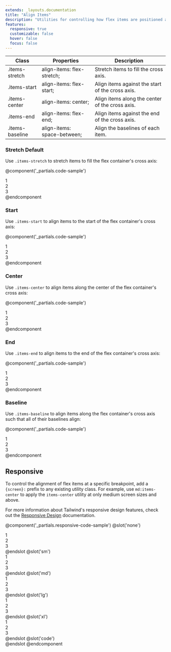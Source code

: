 ```yaml
---
extends: _layouts.documentation
title: "Align Items"
description: "Utilities for controlling how flex items are positioned along a container's cross axis."
features:
  responsive: true
  customizable: false
  hover: false
  focus: false
---
```


<div class="border-t border-grey-lighter">
  <table class="w-full text-left" style="border-collapse: collapse;">
    <colgroup>
      <col class="w-1/5">
      <col class="w-1/3">
      <col>
    </colgroup>
    <thead>
      <tr>
        <th class="text-sm font-semibold text-grey-darker p-2 bg-grey-lightest">Class</th>
        <th class="text-sm font-semibold text-grey-darker p-2 bg-grey-lightest">Properties</th>
        <th class="text-sm font-semibold text-grey-darker p-2 bg-grey-lightest">Description</th>
      </tr>
    </thead>
    <tbody class="align-baseline">
      <tr>
        <td class="p-2 border-t border-smoke font-mono text-xs text-purple-dark">.items-stretch</td>
        <td class="p-2 border-t border-smoke font-mono text-xs text-blue-dark">align-items: flex-stretch;</td>
        <td class="p-2 border-t border-smoke text-sm text-grey-darker">Stretch items to fill the cross axis.</td>
      </tr>
      <tr>
        <td class="p-2 border-t border-smoke-light font-mono text-xs text-purple-dark">.items-start</td>
        <td class="p-2 border-t border-smoke-light font-mono text-xs text-blue-dark">align-items: flex-start;</td>
        <td class="p-2 border-t border-smoke-light text-sm text-grey-darker">Align items against the start of the cross axis.</td>
      </tr>
      <tr>
        <td class="p-2 border-t border-smoke-light font-mono text-xs text-purple-dark">.items-center</td>
        <td class="p-2 border-t border-smoke-light font-mono text-xs text-blue-dark">align-items: center;</td>
        <td class="p-2 border-t border-smoke-light text-sm text-grey-darker">Align items along the center of the cross axis.</td>
      </tr>
      <tr>
        <td class="p-2 border-t border-smoke-light font-mono text-xs text-purple-dark">.items-end</td>
        <td class="p-2 border-t border-smoke-light font-mono text-xs text-blue-dark">align-items: flex-end;</td>
        <td class="p-2 border-t border-smoke-light text-sm text-grey-darker">Align items against the end of the cross axis.</td>
      </tr>
      <tr>
        <td class="p-2 border-t border-smoke-light font-mono text-xs text-purple-dark">.items-baseline</td>
        <td class="p-2 border-t border-smoke-light font-mono text-xs text-blue-dark">align-items: space-between;</td>
        <td class="p-2 border-t border-smoke-light text-sm text-grey-darker">Align the baselines of each item.</td>
      </tr>
    </tbody>
  </table>
</div>

### Stretch <span class="ml-2 font-semibold text-slate-light text-sm uppercase tracking-wide">Default</span>

Use `.items-stretch` to stretch items to fill the flex container's cross axis:

@component('_partials.code-sample')
<div class="flex items-stretch bg-smoke-light h-24">
  <div class="flex-1 text-slate text-center bg-smoke px-4 py-2 m-2">1</div>
  <div class="flex-1 text-slate text-center bg-smoke px-4 py-2 m-2">2</div>
  <div class="flex-1 text-slate text-center bg-smoke px-4 py-2 m-2">3</div>
</div>
@endcomponent

### Start

Use `.items-start` to align items to the start of the flex container's cross axis:

@component('_partials.code-sample')
<div class="flex items-start bg-smoke-light h-24">
  <div class="flex-1 text-slate text-center bg-smoke px-4 py-2 m-2">1</div>
  <div class="flex-1 text-slate text-center bg-smoke px-4 py-2 m-2">2</div>
  <div class="flex-1 text-slate text-center bg-smoke px-4 py-2 m-2">3</div>
</div>
@endcomponent

### Center

Use `.items-center` to align items along the center of the flex container's cross axis:

@component('_partials.code-sample')
<div class="flex items-center bg-smoke-light h-24">
  <div class="flex-1 text-slate text-center bg-smoke px-4 py-2 m-2">1</div>
  <div class="flex-1 text-slate text-center bg-smoke px-4 py-2 m-2">2</div>
  <div class="flex-1 text-slate text-center bg-smoke px-4 py-2 m-2">3</div>
</div>
@endcomponent

### End

Use `.items-end` to align items to the end of the flex container's cross axis:

@component('_partials.code-sample')
<div class="flex items-end bg-smoke-light h-24">
  <div class="flex-1 text-slate text-center bg-smoke px-4 py-2 m-2">1</div>
  <div class="flex-1 text-slate text-center bg-smoke px-4 py-2 m-2">2</div>
  <div class="flex-1 text-slate text-center bg-smoke px-4 py-2 m-2">3</div>
</div>
@endcomponent

### Baseline

Use `.items-baseline` to align items along the flex container's cross axis such that all of their baselines align:

@component('_partials.code-sample')
<div class="flex items-baseline bg-smoke-light h-24">
  <div class="flex-1 text-slate text-center bg-smoke px-4 py-2 m-2 text-base">1</div>
  <div class="flex-1 text-slate text-center bg-smoke px-4 py-2 m-2 text-2xl">2</div>
  <div class="flex-1 text-slate text-center bg-smoke px-4 py-2 m-2 text-lg">3</div>
</div>
@endcomponent

## Responsive

To control the alignment of flex items at a specific breakpoint, add a `{screen}:` prefix to any existing utility class. For example, use `md:items-center` to apply the `items-center` utility at only medium screen sizes and above.

For more information about Tailwind's responsive design features, check out the [Responsive Design](/docs/responsive-design) documentation.

@component('_partials.responsive-code-sample')
@slot('none')
<div class="flex items-stretch bg-smoke-light h-24">
  <div class="flex-1 text-slate text-center bg-smoke px-4 py-2 m-2 text-base">1</div>
  <div class="flex-1 text-slate text-center bg-smoke px-4 py-2 m-2 text-2xl">2</div>
  <div class="flex-1 text-slate text-center bg-smoke px-4 py-2 m-2 text-lg">3</div>
</div>
@endslot
@slot('sm')
<div class="flex items-start bg-smoke-light h-24">
  <div class="flex-1 text-slate text-center bg-smoke px-4 py-2 m-2 text-base">1</div>
  <div class="flex-1 text-slate text-center bg-smoke px-4 py-2 m-2 text-2xl">2</div>
  <div class="flex-1 text-slate text-center bg-smoke px-4 py-2 m-2 text-lg">3</div>
</div>
@endslot
@slot('md')
<div class="flex items-center bg-smoke-light h-24">
  <div class="flex-1 text-slate text-center bg-smoke px-4 py-2 m-2 text-base">1</div>
  <div class="flex-1 text-slate text-center bg-smoke px-4 py-2 m-2 text-2xl">2</div>
  <div class="flex-1 text-slate text-center bg-smoke px-4 py-2 m-2 text-lg">3</div>
</div>
@endslot
@slot('lg')
<div class="flex items-end bg-smoke-light h-24">
  <div class="flex-1 text-slate text-center bg-smoke px-4 py-2 m-2 text-base">1</div>
  <div class="flex-1 text-slate text-center bg-smoke px-4 py-2 m-2 text-2xl">2</div>
  <div class="flex-1 text-slate text-center bg-smoke px-4 py-2 m-2 text-lg">3</div>
</div>
@endslot
@slot('xl')
<div class="flex items-baseline bg-smoke-light h-24">
  <div class="flex-1 text-slate text-center bg-smoke px-4 py-2 m-2 text-base">1</div>
  <div class="flex-1 text-slate text-center bg-smoke px-4 py-2 m-2 text-2xl">2</div>
  <div class="flex-1 text-slate text-center bg-smoke px-4 py-2 m-2 text-lg">3</div>
</div>
@endslot
@slot('code')
<div class="none:items-stretch sm:items-start md:items-center lg:items-end xl:items-baseline ...">
  <!-- ... -->
</div>
@endslot
@endcomponent
